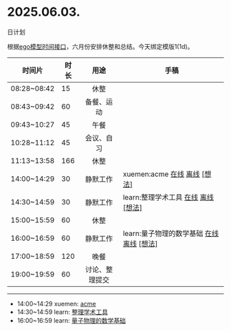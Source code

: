 # 2025.06.03.
日计划

根据[ego模型时间接口](https://gitee.com/hyg/blog/blob/master/timeflow.md)，六月份安排休整和总结。今天绑定模版1(1d)。

| 时间片 | 时长 | 用途 | 手稿 |
| --- | --- | :---: | --- |
| 08:28~08:42 | 15 | 休整 |  |
| 08:43~09:42 | 60 | 备餐、运动 |  |
| 09:43~10:27 | 45 | 午餐 |  |
| 10:28~11:12 | 45 | 会议、自习 |  |
| 11:13~13:58 | 166 | 休整 |  |
| 14:00~14:29 | 30 | 静默工作 | xuemen:acme [在线](http://simp.ly/p/8t3vlk) [离线](../../draft/2025/20250603140000.md) <a href="mailto:huangyg@mars22.com?subject=关于2025.06.03.[xuemen:acme]任务&body=日期: 20250603%0D%0A序号: 5%0D%0A手稿:../../draft/2025/20250603140000.md%0D%0A---请勿修改邮件主题及以上内容 从下一行开始写您的想法---%0D%0A">[想法]</a> |
| 14:30~14:59 | 30 | 静默工作 | learn:整理学术工具 [在线](http://simp.ly/p/5k9gJy) [离线](../../draft/2025/20250603143000.md) <a href="mailto:huangyg@mars22.com?subject=关于2025.06.03.[learn:整理学术工具]任务&body=日期: 20250603%0D%0A序号: 6%0D%0A手稿:../../draft/2025/20250603143000.md%0D%0A---请勿修改邮件主题及以上内容 从下一行开始写您的想法---%0D%0A">[想法]</a> |
| 15:00~15:59 | 60 | 休整 |  |
| 16:00~16:59 | 60 | 静默工作 | learn:量子物理的数学基础 [在线](http://simp.ly/p/4QDThK) [离线](../../draft/2025/20250603160000.md) <a href="mailto:huangyg@mars22.com?subject=关于2025.06.03.[learn:量子物理的数学基础]任务&body=日期: 20250603%0D%0A序号: 8%0D%0A手稿:../../draft/2025/20250603160000.md%0D%0A---请勿修改邮件主题及以上内容 从下一行开始写您的想法---%0D%0A">[想法]</a> |
| 17:00~18:59 | 120 | 晚餐 |  |
| 19:00~19:59 | 60 | 讨论、整理提交 |  |

---

- 14:00~14:29	xuemen: [acme](../../draft/2025/20250603.01.md)
- 14:30~14:59	learn: [整理学术工具](../../draft/2025/20250603.02.md)
- 16:00~16:59	learn: [量子物理的数学基础](../../draft/2025/20250603.03.md)
